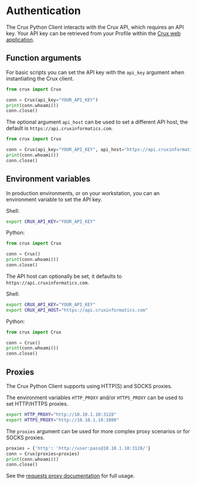 # Authentication

The Crux Python Client interacts with the Crux API, which requires an API key. Your API key can be retrieved from your Profile within the [Crux web application](https://app.cruxinformatics.com/).

## Function arguments

For basic scripts you can set the API key with the `api_key` argument when instantiating the Crux client.

```python
from crux import Crux

conn = Crux(api_key="YOUR_API_KEY")
print(conn.whoami())
conn.close()
```

The optional argument `api_host` can be used to set a different API host, the default is `https://api.cruxinformatics.com`.

```python
from crux import Crux

conn = Crux(api_key="YOUR_API_KEY", api_host="https://api.cruxinformatics.com")
print(conn.whoami())
conn.close()
```

## Environment variables

In production environments, or on your workstation, you can an environment variable to set the API key.

Shell:

```bash
export CRUX_API_KEY="YOUR_API_KEY"
```

Python:

```python
from crux import Crux

conn = Crux()
print(conn.whoami())
conn.close()
```

The API host can optionally be set, it defaults to `https://api.cruxinformatics.com`.

Shell:

```bash
export CRUX_API_KEY="YOUR_API_KEY"
export CRUX_API_HOST="https://api.cruxinformatics.com"
```

Python:

```python
from crux import Crux

conn = Crux()
print(conn.whoami())
conn.close()
```

## Proxies

The Crux Python Client supports using HTTP(S) and SOCKS proxies.

The environment variables `HTTP_PROXY` and/or `HTTPS_PROXY` can be used to set HTTP/HTTPS proxies.

```bash
export HTTP_PROXY="http://10.10.1.10:3128"
export HTTPS_PROXY="http://10.10.1.10:1080"
```

The `proxies` argument can be used for more complex proxy scenarios or for SOCKS proxies.

```python
proxies = {'http': 'http://user:pass@10.10.1.10:3128/'}
conn = Crux(proxies=proxies)
print(conn.whoami())
conn.close()
```

See the [requests proxy documentation](http://docs.python-requests.org/en/master/user/advanced/#proxies) for full usage.
